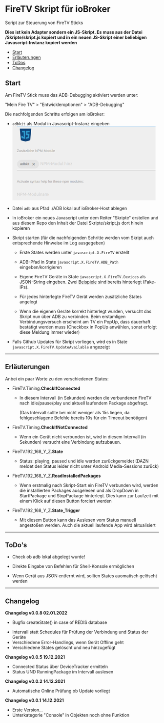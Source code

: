 # FireTV Skript für ioBroker

Script zur Steuerung von FireTV Sticks

**Dies ist kein Adapter sondern ein JS-Skript. Es muss aus der Datei /Skripte/skript.js kopiert und in ein neuen JS-Skript einer beliebigen Javascript-Instanz kopiert werden**

* [Start](#start)
* [Erläuterungen](#erläuterungen)
* [ToDos](#todos)
* [Changelog](#changelog)

## Start

Am FireTV Stick muss das ADB-Debugging aktiviert werden unter:

"Mein Fire TV" > "Entwickleroptionen" > "ADB-Debugging"

Die nachfolgenden Schritte erfolgen am ioBroker:

* `adbkit` als Modul in Javascript-Instanz eingeben
  ![ADBKIT hinzufügen](./ReadMe_Images/adbkit.png)

* Datei `adb` aus Pfad ./ADB lokal auf ioBroker-Host ablegen

* In ioBroker ein neues Javascript unter dem Reiter "Skripte" erstellen und aus diesem Repo den Inhalt der Datei Skripte/skript.js dort hinein kopieren  

* Skript starten (für die nachfolgenden Schritte werden vom Skript auch entsprechende Hinweise im Log ausgegeben)
  
  * Erste States werden unter `javascript.X.FireTV` erstellt
  
  * ADB-Pfad in State `javascript.X.FireTV.ADB_Path` eingeben/korrigieren
  
  * Eigene FireTV Geräte in State `javascript.X.FireTV.Devices` als JSON-String eingeben. Zwei <u>Beispiele</u> sind bereits hinterlegt (Fake-IPs).
  
  * Für jedes hinterlegte FireTV Gerät werden zusätzliche States angelegt 
  
  * Wenn die eigenen Geräte korrekt hinterlegt wurden, versucht das Skript nun über ADB zu verbinden. Beim erstamligen Verbindungsversuch erscheint am TV ein PopUp, dass dauerhaft bestätigt werden muss (Checkbox in PopUp anwählen, sonst erfolgt diese Meldung immer wieder)

* Falls Github Updates für Skript vorliegen, wird es in State `javascript.X.FireTV.UpdateAvailable` angezeigt

---

## Erläuterungen

Anbei ein paar Worte zu den verschiedenen States:

* FireTV.Timing.**CheckIfConnected**
  
  * In diesem Intervall (in Sekunden) werden die verbundenen FireTV nach idle/pause/play und aktuell laufendem Package abgefragt.
    
    (Das Intervall sollte bei nicht weniger als 15s liegen, da fehlgeschlagene Befehle bereits 10s für ein Timeout benötigen)

* FireTV.Timing.**CheckIfNotConnected**
  
  * Wenn ein Gerät nicht verbunden ist, wird in diesem Intervall (in Sekunden) versucht eine Verbindung aufzubauen.

* FireTV.192_168_Y_Z.**State**
  
  * Status: playing, paused und idle werden zurückgemeldet
    (DAZN meldet den Status leider nicht unter Android Media-Sessions zurück)

* FireTV.192_168_Y_Z.**ReadInstalledPackages**
  
  * Wenn erstmalig nach Skript-Start ein FireTV verbunden wird, werden die installierten Packages ausgelesen und als DropDown in StartPackage und StopPackage hinterlegt. Dies kann zur Laufzeit mit einem Klick auf diesen Button forciert werden

* FireTV.192_168_Y_Z.**State_Trigger**
  
  * Mit diesem Button kann das Auslesen vom Status manuell angestoßen werden. Auch die aktuell laufende App wird aktualisiert

***

## ToDo's

* Check ob adb lokal abgelegt wurde!

* Direkte Eingabe von Befehlen für Shell-Konsole ermöglichen

* Wenn Gerät aus JSON entfernt wird, sollten States auomatisch gelöscht werden

***

## Changelog

**Changelog v0.0.8 02.01.2022**

- Bugfix createState() in case of REDIS database



* Intervall statt Schedules für Prüfung der Verbindung und Status der Geräte
* Verschiedene Error-Handlings, wenn Gerät Offline geht
* Verschiedene States gelöscht und neu hinzugefügt

**Changelog v0.0.5 19.12.2021**

- Connected Status über DeviceTracker ermitteln
- Status UND RunningPackage im Intervall auslesen

**Changelog v0.0.2 14.12.2021**

- Automatische Online Prüfung ob Update vorliegt

**Changelog v0.0.1 14.12.2021**

* Erste Version...
* Unterkategorie "Console" in Objekten noch ohne Funktion
